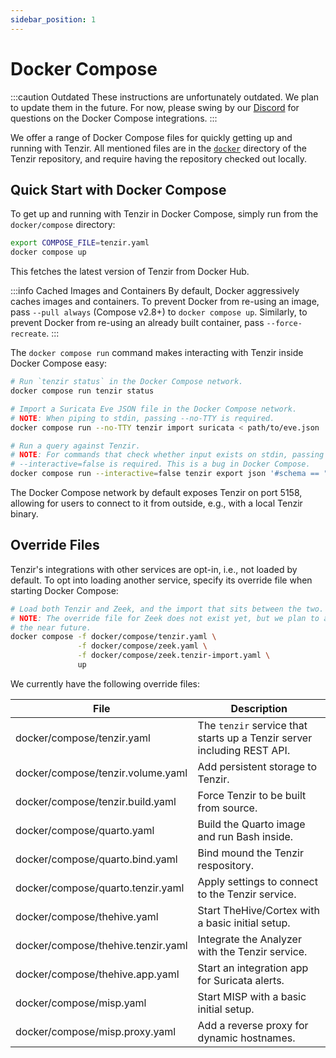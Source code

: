 ```yaml
---
sidebar_position: 1
---
```


# Docker Compose

:::caution Outdated
These instructions are unfortunately outdated. We plan to update them in the
future. For now, please swing by our [Discord](/discord) for questions on the
Docker Compose integrations.
:::

We offer a range of Docker Compose files for quickly getting up and running with
Tenzir. All mentioned files are in the [`docker`][tenzir-repo-docker] directory of
the Tenzir repository, and require having the repository checked out locally.

[tenzir-repo-docker]: https://github.com/tenzir/tenzir/tree/main/docker

## Quick Start with Docker Compose

To get up and running with Tenzir in Docker Compose, simply run from the
`docker/compose` directory:
```bash
export COMPOSE_FILE=tenzir.yaml
docker compose up
```

This fetches the latest version of Tenzir from Docker Hub.

:::info Cached Images and Containers
By default, Docker aggressively caches images and containers. To prevent Docker
from re-using an image, pass `--pull always` (Compose v2.8+) to `docker compose
up`. Similarly, to prevent Docker from re-using an already built container, pass
`--force-recreate`.
:::

The `docker compose run` command makes interacting with Tenzir inside Docker
Compose easy:

```bash
# Run `tenzir status` in the Docker Compose network.
docker compose run tenzir status

# Import a Suricata Eve JSON file in the Docker Compose network.
# NOTE: When piping to stdin, passing --no-TTY is required.
docker compose run --no-TTY tenzir import suricata < path/to/eve.json

# Run a query against Tenzir.
# NOTE: For commands that check whether input exists on stdin, passing
# --interactive=false is required. This is a bug in Docker Compose.
docker compose run --interactive=false tenzir export json '#schema == "suricata.alert"'
```

The Docker Compose network by default exposes Tenzir on port 5158, allowing for
users to connect to it from outside, e.g., with a local Tenzir binary.

## Override Files

Tenzir's integrations with other services are opt-in, i.e., not loaded by
default. To opt into loading another service, specify its override file when
starting
Docker Compose:

```bash
# Load both Tenzir and Zeek, and the import that sits between the two.
# NOTE: The override file for Zeek does not exist yet, but we plan to add it in
# the near future.
docker compose -f docker/compose/tenzir.yaml \
               -f docker/compose/zeek.yaml \
               -f docker/compose/zeek.tenzir-import.yaml \
               up
```

We currently have the following override files:

|File|Description|
|-|-|
|docker/compose/tenzir.yaml|The `tenzir` service that starts up a Tenzir server including REST API.|
|docker/compose/tenzir.volume.yaml|Add persistent storage to Tenzir.|
|docker/compose/tenzir.build.yaml|Force Tenzir to be built from source.|
|docker/compose/quarto.yaml|Build the Quarto image and run Bash inside.|
|docker/compose/quarto.bind.yaml|Bind mound the Tenzir respository.|
|docker/compose/quarto.tenzir.yaml|Apply settings to connect to the Tenzir service.|
|docker/compose/thehive.yaml|Start TheHive/Cortex with a basic initial setup.|
|docker/compose/thehive.tenzir.yaml|Integrate the Analyzer with the Tenzir service.|
|docker/compose/thehive.app.yaml|Start an integration app for Suricata alerts.|
|docker/compose/misp.yaml|Start MISP with a basic initial setup.|
|docker/compose/misp.proxy.yaml|Add a reverse proxy for dynamic hostnames.|

